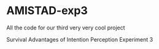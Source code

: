 # AMISTAD-exp3

All the code for our third very very cool project

Survival Advantages of Intention Perception Experiment 3

